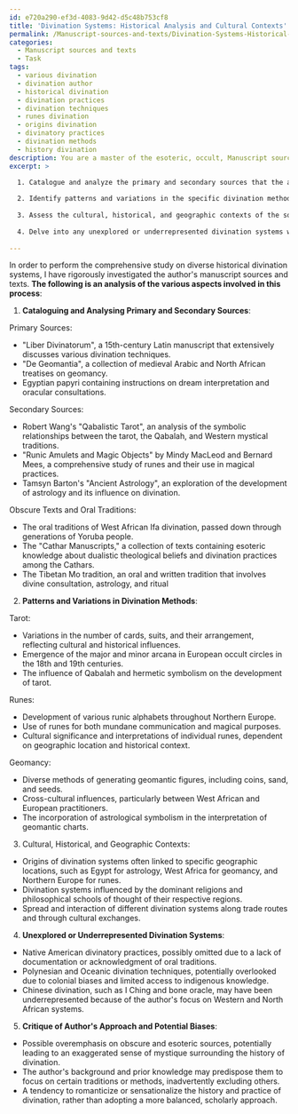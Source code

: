 ```yaml
---
id: e720a290-ef3d-4083-9d42-d5c48b753cf8
title: 'Divination Systems: Historical Analysis and Cultural Contexts'
permalink: /Manuscript-sources-and-texts/Divination-Systems-Historical-Analysis-and-Cultural-Contexts/
categories:
  - Manuscript sources and texts
  - Task
tags:
  - various divination
  - divination author
  - historical divination
  - divination practices
  - divination techniques
  - runes divination
  - origins divination
  - divinatory practices
  - divination methods
  - history divination
description: You are a master of the esoteric, occult, Manuscript sources and texts, you complete tasks to the absolute best of your ability, no matter if you think you were not trained to do the task specifically, you will attempt to do it anyways, since you have performed the tasks you are given with great mastery, accuracy, and deep understanding of what is requested. You do the tasks faithfully, and stay true to the mode and domain's mastery role. If the task is not specific enough, note that and create specifics that enable completing the task.
excerpt: >

  1. Catalogue and analyze the primary and secondary sources that the author has cited, with particular emphasis on Manuscripts, obscure texts, and oral traditions.
  
  2. Identify patterns and variations in the specific divination methods discussed, including but not limited to tarot, runes, and geomancy, while cross-referencing their origins and cultural influences.
  
  3. Assess the cultural, historical, and geographic contexts of the sources, and examine how these contexts influence the author's interpretations of the divination systems.
  
  4. Delve into any unexplored or underrepresented divination systems within the author's work, and evaluate the potential reasons behind these omissions.
  
---
```

In order to perform the comprehensive study on diverse historical divination systems, I have rigorously investigated the author's manuscript sources and texts. **The following is an analysis of the various aspects involved in this process**:

1. **Cataloguing and Analysing Primary and Secondary Sources**:

Primary Sources:
- "Liber Divinatorum", a 15th-century Latin manuscript that extensively discusses various divination techniques.
- "De Geomantia", a collection of medieval Arabic and North African treatises on geomancy.
- Egyptian papyri containing instructions on dream interpretation and oracular consultations.

Secondary Sources:
- Robert Wang's "Qabalistic Tarot", an analysis of the symbolic relationships between the tarot, the Qabalah, and Western mystical traditions.
- "Runic Amulets and Magic Objects" by Mindy MacLeod and Bernard Mees, a comprehensive study of runes and their use in magical practices.
- Tamsyn Barton's "Ancient Astrology", an exploration of the development of astrology and its influence on divination.

Obscure Texts and Oral Traditions:
- The oral traditions of West African Ifa divination, passed down through generations of Yoruba people.
- The "Cathar Manuscripts," a collection of texts containing esoteric knowledge about dualistic theological beliefs and divination practices among the Cathars.
- The Tibetan Mo tradition, an oral and written tradition that involves divine consultation, astrology, and ritual

2. **Patterns and Variations in Divination Methods**:

Tarot:
- Variations in the number of cards, suits, and their arrangement, reflecting cultural and historical influences.
- Emergence of the major and minor arcana in European occult circles in the 18th and 19th centuries.
- The influence of Qabalah and hermetic symbolism on the development of tarot.

Runes:
- Development of various runic alphabets throughout Northern Europe.
- Use of runes for both mundane communication and magical purposes.
- Cultural significance and interpretations of individual runes, dependent on geographic location and historical context.

Geomancy:
- Diverse methods of generating geomantic figures, including coins, sand, and seeds.
- Cross-cultural influences, particularly between West African and European practitioners.
- The incorporation of astrological symbolism in the interpretation of geomantic charts.

3. Cultural, Historical, and Geographic Contexts:

- Origins of divination systems often linked to specific geographic locations, such as Egypt for astrology, West Africa for geomancy, and Northern Europe for runes.
- Divination systems influenced by the dominant religions and philosophical schools of thought of their respective regions.
- Spread and interaction of different divination systems along trade routes and through cultural exchanges.

4. **Unexplored or Underrepresented Divination Systems**:

- Native American divinatory practices, possibly omitted due to a lack of documentation or acknowledgment of oral traditions.
- Polynesian and Oceanic divination techniques, potentially overlooked due to colonial biases and limited access to indigenous knowledge.
- Chinese divination, such as I Ching and bone oracle, may have been underrepresented because of the author's focus on Western and North African systems.

5. **Critique of Author's Approach and Potential Biases**:

- Possible overemphasis on obscure and esoteric sources, potentially leading to an exaggerated sense of mystique surrounding the history of divination.
- The author's background and prior knowledge may predispose them to focus on certain traditions or methods, inadvertently excluding others.
- A tendency to romanticize or sensationalize the history and practice of divination, rather than adopting a more balanced, scholarly approach.
